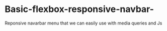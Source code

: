 # Basic-flexbox-responsive-navbar-
Reponsive navarbar menu that we can easily use with media queries and Js
